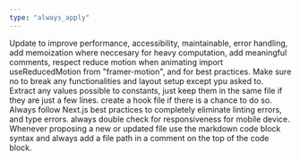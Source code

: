 ```yaml
---
type: "always_apply"
---
```


Update to improve performance, accessibility, maintainable, error handling, add memoization where neccesary for heavy computation, add meaningful comments, respect reduce motion when animating import useReducedMotion from "framer-motion", and for best practices.
Make sure no to break any functionalities and layout setup except ypu asked to. Extract any values possible to constants, just keep them in the same file if they are just a few lines. create a hook file if there is a chance to do so. Always follow Next.js best practices to completely eliminate linting errors, and type errors.
always double check for responsiveness for mobile device.
Whenever proposing a new or updated file use the markdown code block syntax and always add a file path in a comment on the top of the code block.
